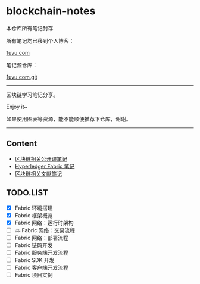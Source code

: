 # blockchain-notes

本仓库所有笔记封存

所有笔记均已移到个人博客：

[1uvu.com](http://1uvu.com/)

笔记源仓库：

[1uvu.com.git](https://github.com/1uvu/1uvu.com)

---

区块链学习笔记分享。

Enjoy it~

如果使用图表等资源，能不能顺便推荐下仓库，谢谢。

---

## Content

- [区块链相关公开课笔记](./course-notes/)
- [Hyperledger Fabric 笔记](./fabric-notes/)
- [区块链相关文献笔记](./literature-notes)

## TODO.LIST

- [x] Fabric 环境搭建
- [x] Fabric 框架概览 
- [x] Fabric 网络：运行时架构
- [ ] :soon: Fabric 网络：交易流程 
- [ ] Fabric 网络：部署流程
- [ ] Fabric 链码开发
- [ ] Fabric 服务端开发流程
- [ ] Fabric SDK 开发
- [ ] Fabric 客户端开发流程
- [ ] Fabric 项目实例
